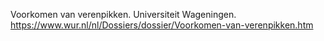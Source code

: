 Voorkomen van verenpikken. Universiteit Wageningen. https://www.wur.nl/nl/Dossiers/dossier/Voorkomen-van-verenpikken.htm